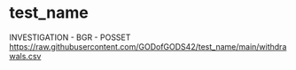 # test_name
INVESTIGATION - BGR - POSSET
https://raw.githubusercontent.com/GODofGODS42/test_name/main/withdrawals.csv
